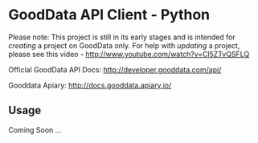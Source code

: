 GoodData API Client - Python
============================


Please note: This project is still in its early stages and is intended for *creating* a project on GoodData only. For help with *updating* a project, please see this video - http://www.youtube.com/watch?v=Cl5ZTvQSFLQ

Official GoodData API Docs: http://developer.gooddata.com/api/

Gooddata Apiary: http://docs.gooddata.apiary.io/


Usage
-----

Coming Soon ...